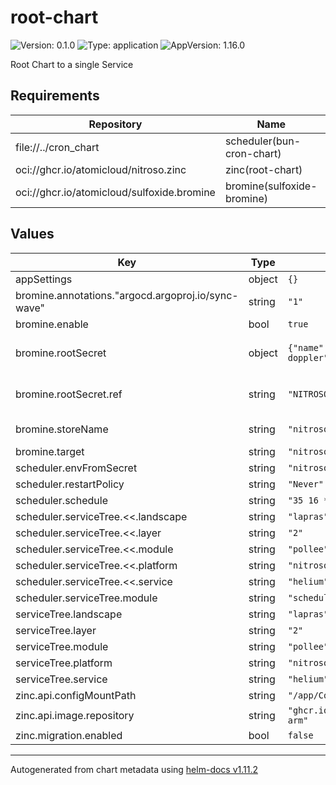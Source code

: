 # root-chart

![Version: 0.1.0](https://img.shields.io/badge/Version-0.1.0-informational?style=flat-square) ![Type: application](https://img.shields.io/badge/Type-application-informational?style=flat-square) ![AppVersion: 1.16.0](https://img.shields.io/badge/AppVersion-1.16.0-informational?style=flat-square)

Root Chart to a single Service

## Requirements

| Repository | Name | Version |
|------------|------|---------|
| file://../cron_chart | scheduler(bun-cron-chart) | 0.1.0 |
| oci://ghcr.io/atomicloud/nitroso.zinc | zinc(root-chart) | 1.8.7 |
| oci://ghcr.io/atomicloud/sulfoxide.bromine | bromine(sulfoxide-bromine) | 1.3.0 |

## Values

| Key | Type | Default | Description |
|-----|------|---------|-------------|
| appSettings | object | `{}` |  |
| bromine.annotations."argocd.argoproj.io/sync-wave" | string | `"1"` |  |
| bromine.enable | bool | `true` |  |
| bromine.rootSecret | object | `{"name":"nitroso-helium-doppler","ref":"NITROSO_HELIUM"}` | Secret of Secrets reference |
| bromine.rootSecret.ref | string | `"NITROSO_HELIUM"` | DOPPLER Token Reference |
| bromine.storeName | string | `"nitroso-helium"` | Store name to create |
| bromine.target | string | `"nitroso-helium"` |  |
| scheduler.envFromSecret | string | `"nitroso-helium"` |  |
| scheduler.restartPolicy | string | `"Never"` |  |
| scheduler.schedule | string | `"35 16 * * *"` |  |
| scheduler.serviceTree.<<.landscape | string | `"lapras"` |  |
| scheduler.serviceTree.<<.layer | string | `"2"` |  |
| scheduler.serviceTree.<<.module | string | `"pollee"` |  |
| scheduler.serviceTree.<<.platform | string | `"nitroso"` |  |
| scheduler.serviceTree.<<.service | string | `"helium"` |  |
| scheduler.serviceTree.module | string | `"scheduler"` |  |
| serviceTree.landscape | string | `"lapras"` |  |
| serviceTree.layer | string | `"2"` |  |
| serviceTree.module | string | `"pollee"` |  |
| serviceTree.platform | string | `"nitroso"` |  |
| serviceTree.service | string | `"helium"` |  |
| zinc.api.configMountPath | string | `"/app/Config"` |  |
| zinc.api.image.repository | string | `"ghcr.io/atomicloud/nitroso.zinc/api-arm"` |  |
| zinc.migration.enabled | bool | `false` |  |

----------------------------------------------
Autogenerated from chart metadata using [helm-docs v1.11.2](https://github.com/norwoodj/helm-docs/releases/v1.11.2)
